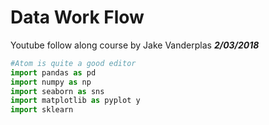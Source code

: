 
# **Data Work Flow**
Youtube follow along course by Jake Vanderplas ***2/03/2018***

```python
#Atom is quite a good editor
import pandas as pd
import numpy as np
import seaborn as sns
import matplotlib as pyplot y
import sklearn
```
